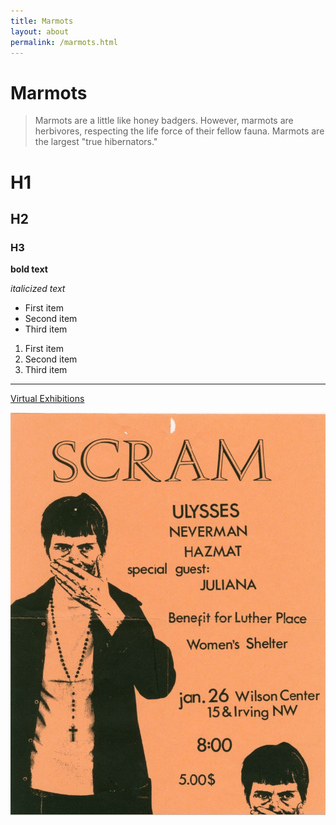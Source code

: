 ```yaml
---
title: Marmots
layout: about
permalink: /marmots.html
---
```


# Marmots

> Marmots are a little like honey badgers. However, marmots are herbivores, respecting the life force of their fellow fauna. Marmots are the largest "true hibernators."

# H1
## H2
### H3

**bold text**

*italicized text*

- First item
- Second item
- Third item

1. First item
2. Second item
3. Third item

---
[Virtual Exhibitions](https://exhibitions.lib.umd.edu/)

![Amy is testing alt text](https://github.com/aswack0/punktest/blob/b2795af540f20c645e931de6dc20c9e1d5e66193/objects/scram.jpg)
